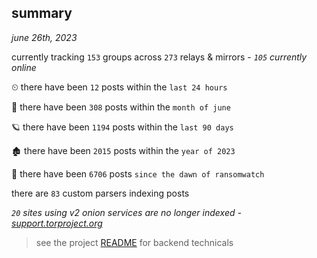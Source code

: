 
## summary
_june 26th, 2023_

currently tracking `153` groups across `273` relays & mirrors - _`105` currently online_

⏲ there have been `12` posts within the `last 24 hours`

🦈 there have been `308` posts within the `month of june`

🪐 there have been `1194` posts within the `last 90 days`

🏚 there have been `2015` posts within the `year of 2023`

🦕 there have been `6706` posts `since the dawn of ransomwatch`

there are `83` custom parsers indexing posts

_`20` sites using v2 onion services are no longer indexed - [support.torproject.org](https://support.torproject.org/onionservices/v2-deprecation/)_

> see the project [README](https://github.com/joshhighet/ransomwatch#ransomwatch--) for backend technicals
